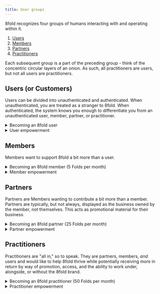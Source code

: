 ```yaml
---
title: User groups
---
```


8fold recognizes four groups of humans interacting with and operating within it.

1. [Users](#users-or-customers)
2. [Members](#members)
3. [Partners](#partners)
4. [Practitioners](#practitioners)

Each subsequent group is a part of the preceding group - think of the concentric circular layers of an onion. As such, all practitioners are users, but not all users are practitioners.

## Users (or Customers)

Users can be divided into unauthenticated and authenticated. When unauthenticated, you are treated as a stranger to 8fold. When authenticated, the system knows you enough to differentiate you from an unauthenticated user, member, partner, or practitioner.

<details>
	<summary>Becoming an 8fold user</summary>
	<p>You are considered an 8fold user by performing any of the following:</p>
	<ul>
		<li>visiting a website owned and operated by 8fold, or</li>
		<li>purchasing products and services from a practitioner,</li>
		<li>carrying the 8fold brand, or</li>
		<li>registering with the <a href="https://8fold.link">8fold Link</a>, <em>and</em></li>
		<li>agreeing to the <a href="/legal/user-agreements#user-agreement">User Agreement</a>.</li>
	</ul>
</details>

<details>
	<summary>User empowerment</summary>
	<p>Users are empowered to:</p>
	<ul>
		<li>provide feedback,</li>
		<li>purchase products & services, and</li>
		<li>solicit information from practitioners.</li>
	</ul>
</details>

## Members

Members want to support 8fold a bit more than a user.

<details>
	<summary>Becoming an 8fold member (5 Folds per month)</summary>
	<ul>
		<li>become a <a href="#users-or-customers">user</a></li>
		<li>earn 5 Folds per month,</li>
		<li>register with <a href="https://8fold.link">8fold Link</a>, and</li>
		<li>agree to the <a href="/legal/user-agreements#membership-agreement">Membership Agreement</a>.</li>
	</ul>
	<p>Note on Folds: If the minimum isn't earned, 8fold attempts to notify you and gives you one month to earn the Folds. If the minimum has not been earned by the end of that month, 8fold converts your account to the closest account type you qualify for; for example, a practitioner who earns five Folds would be converted to a member.</p>
</details>

<details>
	<summary>Member empowerment</summary>
	<p>Members are empowered to:</p>
	<ul>
		<li>same as <a href="#users-or-customers">users</a>,</li>
		<li>access the 8fold Ideasmith to offer insight and feedback,</li>
		<li>earn and trade Folds, and</li>
		<li>qualify for <a href="/operations/fold-system#revenue-redistribution">profit redistribution</a>.</li>
	</ul>
</details>

## Partners

Partners are Members wanting to contribute a bit more than a member. Partners are typically, but not always, displayed as the business owned by the member, not themselves. This acts as promotional material for their business.

<details>
	<summary>Becoming an 8fold partner (25 Folds per month)</summary>
	<ul>
		<li>become a <a href="#members">member</a></li>
		<li>earn 25 Folds per month,</li>
		<li>agree to the <a href="/legal/user-agreements#partnership-agreement">Partnership Agreement</a>.</li>
	</ul>
	<p>Note on Folds: If the minimum isn't earned, 8fold attempts to notify you and gives you one month to earn the Folds. If the minimum has not been earned by the end of that month, 8fold converts your account to the closest account type you qualify for; for example, a practitioner who earns five Folds would be converted to a member.</p>
</details>

<details>
	<summary>Partner empowerment</summary>
	<p>Partners are empowered to:</p>
	<ul>
		<li>same as <a href="#members">members</a>,</li>
		<li>attend the monthly event to offer insight and feedback,</li>
		<li>be billed once per year for all domains registered using 8fold,</li>
		<li>access the 8fold group chat, and</li>
		<li>establish a mini-profile (card) on the partner page of the 8fold Professionals site.</li>
		<p>Note on free website hosting: Limitations may apply depending on size and usage of site.</p>
	</ul>
</details>


## Practitioners

Practitioners are "all in," so to speak. They are partners, members, *and* users and would like to help 8fold thrive while potentially receiving more in return by way of promotion, access, and the ability to work under, alongside, or without the 8fold brand.

<details>
	<summary>Becoming an 8fold practitioner (50 Folds per month)</summary>
	<ul>
		<li>become a <a href="#partners">partner</a></li>
		<li>earn 50 Folds per month,</li>
		<li>agree to the <a href="/legal/user-agreements#practitioner-agreement">Practitioner Agreement</a>, and</li>
		<li>complete the <a href="/practitioners/onboarding#partnership-agreement">practitioner onboarding process</a>.</li>
	</ul>
</details>

<details>
	<summary>Practitioner empowerment</summary>
	<p>Practitioners are empowered to:</p>
	<ul>
		<li>same as <a href="#partners">partners</a>,</li>
		<li>have an 8fold.pro email address with G Suite account,</li>
		<li>have a full promotional profile page on <a href="https://8fold.pro">8fold.pro</a>,</li>
		<li>be showcased in Folded (the 8fold newsletter),</li>
		<li>access 8fold's paid Zoom account to hold video conferences,</li>
		<li>take advantage of the 8fold Mailchimp account and list(s),</li>
		<li>operate as a non-legal representative of 8fold,</li>
		<li>attend events beyond the monthly,</li>
		<li>vote on changes to 8fold, and</li>
		<li>access practitioner-only content of the 8fold Handbook, more detailed and specific information.</li>
	</ul>
</details>
